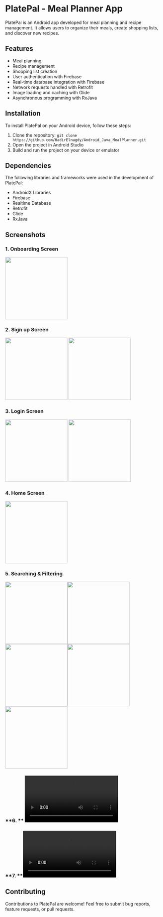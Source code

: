 # PlatePal - Meal Planner App

PlatePal is an Android app developed for meal planning and recipe management. It allows users to organize their meals, create shopping lists, and discover new recipes.

## Features

- Meal planning
- Recipe management
- Shopping list creation
- User authentication with Firebase
- Real-time database integration with Firebase
- Network requests handled with Retrofit
- Image loading and caching with Glide
- Asynchronous programming with RxJava

## Installation

To install PlatePal on your Android device, follow these steps:

1. Clone the repository: `git clone https://github.com/HadirElnagdy/Android_Java_MealPlanner.git`
2. Open the project in Android Studio
3. Build and run the project on your device or emulator

## Dependencies

The following libraries and frameworks were used in the development of PlatePal:

- AndroidX Libraries
- Firebase
- Realtime Database
- Retrofit
- Glide
- RxJava

## Screenshots
### **1. Onboarding Screen**   
<img src="PlatePalScreens/Onboarding.png" width="200"><br>   
### **2. Sign up Screen**   
<img src="PlatePalScreens/SignUp.png" width="200"> <img src="PlatePalScreens/SignUpError.png" width="200"><br>
### **3. Login Screen**   
<img src="PlatePalScreens/Login.png" width="200"> <img src="PlatePalScreens/LoginError.png" width="200"><br>
### **4. Home Screen**   
<img src="PlatePalScreens/Home.png" width="200"><br>
### **5. Searching & Filtering**   
<img src="PlatePalScreens/Searching & Filtering.png" width="200"><img src="PlatePalScreens/FilterByArea.png" width="200"><img src="PlatePalScreens/FilterByCategory.png" width="200"><img src="PlatePalScreens/FilterByCategory2.png" width="200"><img src="PlatePalScreens/FilterByIngredient.png" width="200"><br>
### **6. **   ![Searching & Saving & Planning Video](https://github.com/HadirElnagdy/Android_Java_MealPlanner/raw/main/PlatePalScreens/Search&Saved&Plan.mp4)
### **7. **![Guest Mode Video](https://github.com/HadirElnagdy/Android_Java_MealPlanner/raw/main/PlatePalScreens/GuestMode.mp4)



## Contributing

Contributions to PlatePal are welcome! Feel free to submit bug reports, feature requests, or pull requests.
